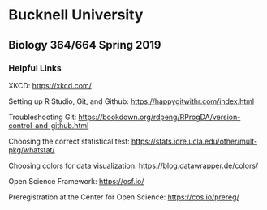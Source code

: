 # Bucknell University
## Biology 364/664 Spring 2019

### Helpful Links
XKCD:
https://xkcd.com/

Setting up R Studio, Git, and Github:
https://happygitwithr.com/index.html

Troubleshooting Git:
https://bookdown.org/rdpeng/RProgDA/version-control-and-github.html

Choosing the correct statistical test:
https://stats.idre.ucla.edu/other/mult-pkg/whatstat/

Choosing colors for data visualization:
https://blog.datawrapper.de/colors/

Open Science Framework: 
https://osf.io/

Preregistration at the Center for Open Science: 
https://cos.io/prereg/
